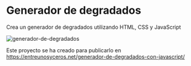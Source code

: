 # Generador de degradados

Crea un generador de degradados utilizando HTML, CSS y JavaScript

![generador-de-degradados](https://user-images.githubusercontent.com/6242827/227601704-f3a809ca-4294-4d42-a058-296ad16bc1e1.png)

Este proyecto se ha creado para publicarlo en https://entreunosyceros.net/generador-de-degradados-con-javascript/
